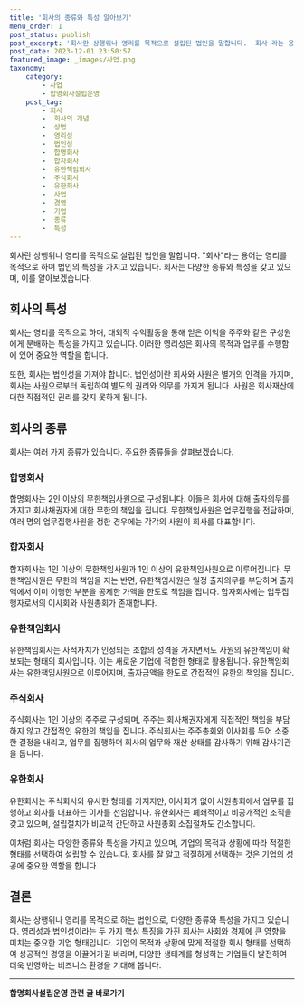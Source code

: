 ```yaml
---
title: '회사의 종류와 특성 알아보기'
menu_order: 1
post_status: publish
post_excerpt: '회사란 상행위나 영리를 목적으로 설립된 법인을 말합니다.  회사 라는 용어는 영리를 목적으로 하며 법인의 특성을 가지고 있습니다. 회사는 다양한 종류와 특성을 갖고 있으며, 이를 알아보겠습니다.'
post_date: 2023-12-01 23:50:57
featured_image: _images/사업.png
taxonomy:
    category:
        - 사업
        - 합명회사설립운영
    post_tag:
        - 회사
        -  회사의 개념
        -  상법
        -  영리성
        -  법인성
        -  합명회사
        -  합자회사
        -  유한책임회사
        -  주식회사
        -  유한회사
        -  사업
        -  경영
        -  기업
        -  종류
        -  특성
---
```



회사란 상행위나 영리를 목적으로 설립된 법인을 말합니다. "회사"라는 용어는 영리를 목적으로 하며 법인의 특성을 가지고 있습니다. 회사는 다양한 종류와 특성을 갖고 있으며, 이를 알아보겠습니다.

## 회사의 특성
회사는 영리를 목적으로 하며, 대외적 수익활동을 통해 얻은 이익을 주주와 같은 구성원에게 분배하는 특성을 가지고 있습니다. 이러한 영리성은 회사의 목적과 업무를 수행함에 있어 중요한 역할을 합니다.

또한, 회사는 법인성을 가져야 합니다. 법인성이란 회사와 사원은 별개의 인격을 가지며, 회사는 사원으로부터 독립하여 별도의 권리와 의무를 가지게 됩니다. 사원은 회사재산에 대한 직접적인 권리를 갖지 못하게 됩니다.

## 회사의 종류
회사는 여러 가지 종류가 있습니다. 주요한 종류들을 살펴보겠습니다.

### 합명회사
합명회사는 2인 이상의 무한책임사원으로 구성됩니다. 이들은 회사에 대해 출자의무를 가지고 회사채권자에 대한 무한의 책임을 집니다. 무한책임사원은 업무집행을 전담하며, 여러 명의 업무집행사원을 정한 경우에는 각각의 사원이 회사를 대표합니다.

### 합자회사
합자회사는 1인 이상의 무한책임사원과 1인 이상의 유한책임사원으로 이루어집니다. 무한책임사원은 무한의 책임을 지는 반면, 유한책임사원은 일정 출자의무를 부담하며 출자액에서 이미 이행한 부분을 공제한 가액을 한도로 책임을 집니다. 합자회사에는 업무집행자로서의 이사회와 사원총회가 존재합니다.

### 유한책임회사
유한책임회사는 사적자치가 인정되는 조합의 성격을 가지면서도 사원의 유한책임이 확보되는 형태의 회사입니다. 이는 새로운 기업에 적합한 형태로 활용됩니다. 유한책임회사는 유한책임사원으로 이루어지며, 출자금액을 한도로 간접적인 유한의 책임을 집니다.

### 주식회사
주식회사는 1인 이상의 주주로 구성되며, 주주는 회사채권자에게 직접적인 책임을 부담하지 않고 간접적인 유한의 책임을 집니다. 주식회사는 주주총회와 이사회를 두어 소중한 결정을 내리고, 업무를 집행하며 회사의 업무와 재산 상태를 감사하기 위해 감사기관을 둡니다.

### 유한회사
유한회사는 주식회사와 유사한 형태를 가지지만, 이사회가 없이 사원총회에서 업무를 집행하고 회사를 대표하는 이사를 선임합니다. 유한회사는 폐쇄적이고 비공개적인 조직을 갖고 있으며, 설립절차가 비교적 간단하고 사원총회 소집절차도 간소합니다.

이처럼 회사는 다양한 종류와 특성을 가지고 있으며, 기업의 목적과 상황에 따라 적절한 형태를 선택하여 설립할 수 있습니다. 회사를 잘 알고 적절하게 선택하는 것은 기업의 성공에 중요한 역할을 합니다.

## 결론

회사는 상행위나 영리를 목적으로 하는 법인으로, 다양한 종류와 특성을 가지고 있습니다. 영리성과 법인성이라는 두 가지 핵심 특징을 가진 회사는 사회와 경제에 큰 영향을 미치는 중요한 기업 형태입니다. 기업의 목적과 상황에 맞게 적절한 회사 형태를 선택하여 성공적인 경영을 이끌어가길 바라며, 다양한 생태계를 형성하는 기업들이 발전하여 더욱 번영하는 비즈니스 환경을 기대해 봅니다.
<!-- wp:separator -->
<hr class="wp-block-separator has-alpha-channel-opacity"/>
<!-- /wp:separator -->

<!-- wp:group {"backgroundColor":"base","layout":{"type":"constrained"}} -->
<div class="wp-block-group has-base-background-color has-background"><!-- wp:paragraph {"align":"center","fontSize":"medium"} -->
<p class="has-text-align-center has-large-font-size"><strong>합명회사설립운영 관련 글 바로가기</strong></p>
<!-- /wp:paragraph -->


<!-- wp:latest-posts
{"categories":[{"id":27389,"count":19,"description":"","link":"https://uknowlaw.com/category/%ed%95%a9%eb%aa%85%ed%9a%8c%ec%82%ac%ec%84%a4%eb%a6%bd%ec%9a%b4%ec%98%81/","name":"합명회사설립운영","slug":"합명회사설립운영","taxonomy":"category","parent":0,"meta":[],"_links":{"self":[{"href":"https://uknowlaw.com/wp-json/wp/v2/categories/27389"}],"collection":[{"href":"https://uknowlaw.com/wp-json/wp/v2/categories"}],"about":[{"href":"https://uknowlaw.com/wp-json/wp/v2/taxonomies/category"}],"wp:post_type":[{"href":"https://uknowlaw.com/wp-json/wp/v2/posts?categories=27389"}],"curies":[{"name":"wp","href":"https://api.w.org/{rel}","templated":true}]}}],"postsToShow":100,"excerptLength":28,"postLayout":"grid","columns":2,"featuredImageAlign":"left","featuredImageSizeSlug":"large","fontSize":"small"} /--></div>
<!-- /wp:group -->